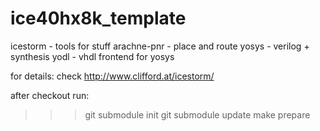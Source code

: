 # ice40hx8k_template

icestorm - tools for stuff
arachne-pnr - place and route
yosys - verilog + synthesis
yodl - vhdl frontend for yosys

for details: check http://www.clifford.at/icestorm/


after checkout run:

>>> git submodule init
>>> git submodule update
>>> make prepare


